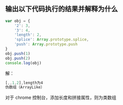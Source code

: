 ## 输出以下代码执行的结果并解释为什么

```js
var obj = {
    '2': 3,
    '3': 4,
    'length': 2,
    'splice': Array.prototype.splice,
    'push': Array.prototype.push
}
obj.push(1)
obj.push(2)
console.log(obj)
```

解：

```js
[,,1,2],length为4
伪数组（ArrayLike）
```

对于 chrome 控制台，添加长度和拼接属性，则为类数组
